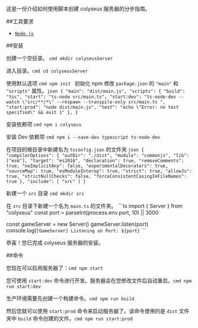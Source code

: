这是一份介绍如何使用脚本创建 colyseus 服务器的分步指南。

\##工具要求

- [`Node.js`](https://nodejs.org/)

\##安装

创建一个空目录。 ```cmd mkdir colyseusServer ```

进入目录。```cmd cd colyseusServer ```

使用默认选项 ```cmd npm init ``` 初始化 npm  修改 `package.json` 的 `"main"` 和 `"scripts"` 属性。```json { "main": "dist/main.js", "scripts": { "build": "tsc", "start": "ts-node src/main.ts", "start:dev": "ts-node-dev --watch \"src/**/*\" --respawn --transpile-only src/main.ts ", "start:prod": "node dist/main.js", "test": "echo \"Error: no test specified\" && exit 1" }, } ```

安装依赖项 ```cmd npm i colyseus ```

安装 Dev 依赖项 ```cmd npm i --save-dev typescript ts-node-dev ```

在项目的根目录中新建名为 `tsconfig.json` 的文件夹 ```json { "compilerOptions": { "outDir": "./dist", "module": "commonjs", "lib": ["es6"], "target": "es2016", "declaration": true, "removeComments": true, "noImplicitAny": false, "experimentalDecorators": true, "sourceMap": true, "esModuleInterop": true, "strict": true, "allowJs": true, "strictNullChecks": false, "forceConsistentCasingInFileNames": true }, "include": [ "src" ] } ```

新建一个 `src` 目录 ```cmd mkdir src ```

在 `src` 目录下新建一个名为 `main.ts` 的文件夹。 ```ts import { Server } from "colyseus" const port = parseInt(process.env.port, 10) || 3000

const gameServer = new Server() gameServer.listen(port) console.log(`[GameServer] Listening on Port: ${port}` ```

恭喜！您已完成 colyseus 服务器的安装。

\##命令

您现在可以启用服务器了：```cmd npm start ```

您可使用 `start:dev` 命令进行开发。服务器会在您修改文件后自动重启。```cmd npm run start:dev ```

生产环境需要先创建一个构建命令。```cmd npm run build ```

然后您就可以使用 `start:prod` 命令来启动服务器了。该命令使用的是 `dist` 文件夹中 `build` 命令创建的文件。```cmd npm run start:prod ```